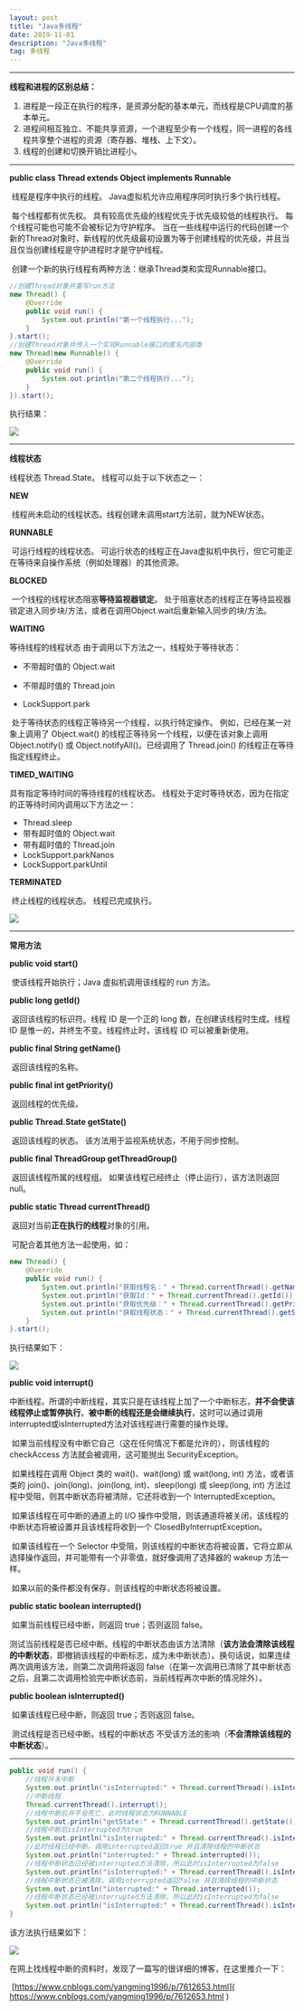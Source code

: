 ```yaml
---
layout: post
title: "Java多线程"
date: 2019-11-01 
description: "Java多线程"
tag: 多线程 
---
```


------

**线程和进程的区别总结：**

1.  进程是一段正在执行的程序，是资源分配的基本单元，而线程是CPU调度的基本单元。
2.  进程间相互独立、不能共享资源，一个进程至少有一个线程，同一进程的各线程共享整个进程的资源（寄存器、堆栈、上下文）。
3.  线程的创建和切换开销比进程小。

------

**public class Thread extends Object implements Runnable**

​		线程是程序中执行的线程。 Java虚拟机允许应用程序同时执行多个执行线程。

​		每个线程都有优先权。 具有较高优先级的线程优先于优先级较低的线程执行。 每个线程可能也可能不会被标记为守护程序。 当在一些线程中运行的代码创建一个新的Thread对象时，新线程的优先级最初设置为等于创建线程的优先级，并且当且仅当创建线程是守护进程时才是守护线程。

​		创建一个新的执行线程有两种方法：继承Thread类和实现Runnable接口。

```java
//创建Thread对象并重写run方法
new Thread() {
    @Override
    public void run() {
        System.out.println("第一个线程执行...");
    }
}.start();
//创建Thread对象并传入一个实现Runnable接口的匿名内部类
new Thread(new Runnable() {
    @Override
    public void run() {
        System.out.println("第二个线程执行...");
    }
}).start();
```

执行结果：

![](D:\MyBlog\hu12340.github.io\images\posts\Java多线程\QQ图片20191104171258.png)

------

**线程状态**

线程状态 Thread.State。 线程可以处于以下状态之一：

**NEW**

​		线程尚未启动的线程状态。线程创建未调用start方法前，就为NEW状态。

**RUNNABLE**

​		可运行线程的线程状态。 可运行状态的线程正在Java虚拟机中执行，但它可能正在等待来自操作系统（例如处理器）的其他资源。

**BLOCKED**

​		一个线程的线程状态阻塞**等待监视器锁定**。 处于阻塞状态的线程正在等待监视器锁定进入同步块/方法，或者在调用Object.wait后重新输入同步的块/方法。

**WAITING**

等待线程的线程状态 由于调用以下方法之一，线程处于等待状态： 

-   不带超时值的 Object.wait 

-   不带超时值的 Thread.join 

-   LockSupport.park 

​		处于等待状态的线程正等待另一个线程，以执行特定操作。 例如，已经在某一对象上调用了 Object.wait() 的线程正等待另一个线程，以便在该对象上调用 Object.notify() 或 Object.notifyAll()。已经调用了 Thread.join() 的线程正在等待指定线程终止。

**TIMED_WAITING**

具有指定等待时间的等待线程的线程状态。 线程处于定时等待状态，因为在指定的正等待时间内调用以下方法之一：

-   Thread.sleep 
-   带有超时值的 Object.wait 
-   带有超时值的 Thread.join 
-   LockSupport.parkNanos 
-   LockSupport.parkUntil 

**TERMINATED**

​		终止线程的线程状态。 线程已完成执行。 

![](D:\MyBlog\hu12340.github.io\images\posts\Java多线程\4840092-f85e70e2262b7878.png)

------

**常用方法**

**public void start()**

​		使该线程开始执行；Java 虚拟机调用该线程的 run 方法。

**public long getId()**

​		返回该线程的标识符。线程 ID 是一个正的 long 数，在创建该线程时生成。线程 ID 是惟一的，并终生不变。线程终止时，该线程 ID 可以被重新使用。

**public final String getName()**

​		返回该线程的名称。

**public final int getPriority()**

​		返回线程的优先级。

**public Thread.State getState()**

​		返回该线程的状态。 该方法用于监视系统状态，不用于同步控制。

**public final ThreadGroup getThreadGroup()**

​		返回该线程所属的线程组。 如果该线程已经终止（停止运行），该方法则返回 null。

**public static Thread currentThread()**

​		返回对当前**正在执行的线程**对象的引用。

​		可配合着其他方法一起使用，如：

```java
new Thread() {
    @Override
    public void run() {
        System.out.println("获取线程名：" + Thread.currentThread().getName());
        System.out.println("获取Id：" + Thread.currentThread().getId());
        System.out.println("获取优先级：" + Thread.currentThread().getPriority());
        System.out.println("获取线程状态：" + Thread.currentThread().getState());
    }
}.start();
```

执行结果如下：

![](D:\MyBlog\hu12340.github.io\images\posts\Java多线程\QQ图片20191104172552.png)

**public void interrupt()**

​		中断线程。所谓的中断线程，其实只是在该线程上加了一个中断标志，**并不会使该线程停止或暂停执行**。**被中断的线程还是会继续执行**，这时可以通过调用interrupted或isInterrupted方法对该线程进行需要的操作处理。

​		如果当前线程没有中断它自己（这在任何情况下都是允许的），则该线程的 checkAccess 方法就会被调用，这可能抛出 SecurityException。 

​		如果线程在调用 Object 类的 wait()、wait(long) 或 wait(long, int) 方法，或者该类的 join()、join(long)、join(long, int)、sleep(long) 或 sleep(long, int) 方法过程中受阻，则其中断状态将被清除，它还将收到一个 InterruptedException。

​		如果该线程在可中断的通道上的 I/O 操作中受阻，则该通道将被关闭，该线程的中断状态将被设置并且该线程将收到一个 ClosedByInterruptException。

​		如果该线程在一个 Selector 中受阻，则该线程的中断状态将被设置，它将立即从选择操作返回，并可能带有一个非零值，就好像调用了选择器的 wakeup 方法一样。

​		如果以前的条件都没有保存，则该线程的中断状态将被设置。

**public static boolean interrupted()**

​		如果当前线程已经中断，则返回 true；否则返回 false。

​		测试当前线程是否已经中断。线程的中断状态由该方法清除（**该方法会清除该线程的中断状态**，即撤销该线程的中断标志，成为未中断状态）。换句话说，如果连续两次调用该方法，则第二次调用将返回 false（在第一次调用已清除了其中断状态之后，且第二次调用检验完中断状态前，当前线程再次中断的情况除外）。

**public boolean isInterrupted()**

​		如果该线程已经中断，则返回 true；否则返回 false。

​		测试线程是否已经中断。线程的中断状态 不受该方法的影响（**不会清除该线程的中断状态**）。

------

```java
public void run() {
    //线程并未中断
    System.out.println("isInterrupted:" + Thread.currentThread().isInterrupted());
    //中断线程
    Thread.currentThread().interrupt();
    //线程中断后并不会死亡，此时线程状态为RUNNABLE
    System.out.println("getState:" + Thread.currentThread().getState());
    //线程中断后isInterrupted为true
    System.out.println("isInterrupted:" + Thread.currentThread().isInterrupted());
    //此时线程已经中断，调用interrupted返回true 并且清除线程的中断状态
    System.out.println("interrupted:" + Thread.interrupted());
    //线程中断状态已经被interrupted方法清除，所以此时isInterrupted为false
    System.out.println("isInterrupted:" + Thread.currentThread().isInterrupted());
    //线程中断状态已被清除，调用interrupted返回false 并且清除线程的中断状态
    System.out.println("interrupted:" + Thread.interrupted());
    //线程中断状态已经被interrupted方法清除，所以此时isInterrupted为false
    System.out.println("isInterrupted:" + Thread.currentThread().isInterrupted());
}
```

该方法执行结果如下：

![](D:\MyBlog\hu12340.github.io\images\posts\Java多线程\QQ图片20191105165459.png)



​		在网上找线程中断的资料时，发现了一篇写的很详细的博客，在这里推介一下：

​		 [https://www.cnblogs.com/yangming1996/p/7612653.html]( https://www.cnblogs.com/yangming1996/p/7612653.html ) 







